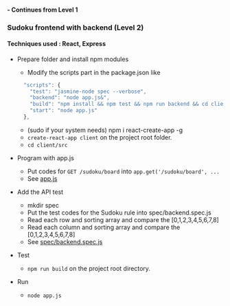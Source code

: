 #### - Continues from Level 1
### Sudoku frontend with backend (Level 2)

#### Techniques used : React, Express

* Prepare folder and install npm modules
    * Modify the scripts part in the package.json like
    ```javascript  
      "scripts": {
        "test": "jasmine-node spec --verbose",
        "backend": "node app.js&",
        "build": "npm install && npm test && npm run backend && cd client && npm install && npm test && curl http://localhost:8081/sudoku/close && npm run build",
        "start": "node app.js"
      },
    ```
    * (sudo if your system needs) npm i react-create-app -g
    * `create-react-app client` on the project root folder.
    * `cd client/src`
 
* Program with app.js
    * Put codes for `GET /sudoku/board` into `app.get('/sudoku/board', ...`<br>
    * See [app.js](https://github.com/hotdeveloper/sudoku-backend/blob/master/app.js)

* Add the API test 
    * mkdir spec
    * Put the test codes for the Sudoku rule into spec/backend.spec.js
    * Read each row and sorting array and compare the [0,1,2,3,4,5,6,7,8]
    * Read each column and sorting array and compare the [0,1,2,3,4,5,6,7,8]
    * See [spec/backend.spec.js](https://github.com/hotdeveloper/sudoku-backend/blob/master/spec/backend.spec.js)

* Test 
   * `npm run build` on the project root directory.
   
* Run
   * `node app.js`
